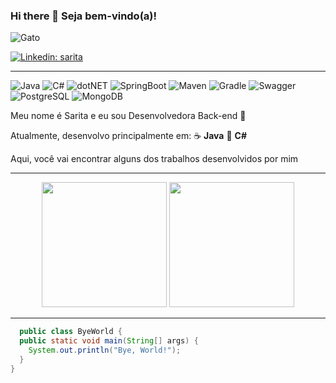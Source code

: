 ### Hi there 👋 Seja bem-vindo(a)!

![Gato](https://media.giphy.com/media/ICOgUNjpvO0PC/giphy.gif)


[![Linkedin: sarita](https://img.shields.io/badge/-Linkedin-blue?style=flat-square&logo=Linkedin&logoColor=white&link=https://www.linkedin.com/in/loiane/)](https://www.linkedin.com/in/saritarimes/)

<hr>

![Java](https://img.shields.io/badge/Java-ED8B00?style=for-the-badge&logo=java&logoColor=white)
![C#](https://img.shields.io/badge/C%23-239120?style=for-the-badge&logo=c-sharp&logoColor=white)
![dotNET](https://img.shields.io/badge/.NET-512BD4?style=for-the-badge&logo=dotnet&logoColor=white)
![SpringBoot](https://img.shields.io/badge/Spring_Boot-F2F4F9?style=for-the-badge&logo=spring-boot)
![Maven](https://img.shields.io/badge/apache_maven-C71A36?style=for-the-badge&logo=apachemaven&logoColor=white)
![Gradle](https://img.shields.io/badge/gradle-02303A?style=for-the-badge&logo=gradle&logoColor=white)
![Swagger](https://img.shields.io/badge/Swagger-85EA2D?style=for-the-badge&logo=Swagger&logoColor=white)
![PostgreSQL](https://img.shields.io/badge/PostgreSQL-316192?style=for-the-badge&logo=postgresql&logoColor=white)
![MongoDB](https://img.shields.io/badge/MongoDB-4EA94B?style=for-the-badge&logo=mongodb&logoColor=white)

Meu nome é Sarita e eu sou Desenvolvedora Back-end :bricks: 

Atualmente, desenvolvo principalmente em: 
:coffee: **Java**
:large_blue_circle: **C#**

Aqui, você vai encontrar alguns dos trabalhos desenvolvidos por mim 

<!--
- 🔭 I’m currently working on ...
- 🌱 I’m currently learning ...
- 👯 I’m looking to collaborate on ...
- 🤔 I’m looking for help with ...
- 💬 Ask me about ...
- 📫 How to reach me: ...
- 😄 Pronouns: ...
- ⚡ Fun fact: ...
-->

<hr>

<div align="center">
  <img height="200em" src="https://github-readme-stats.vercel.app/api?username=saritarimes&show_icons=true&theme=radical"/>
  <img height="200em" src="https://github-readme-stats.vercel.app/api/top-langs/?username=saritarimes&layout=compact&theme=radical"/>
</div>

<hr>

```Java
  public class ByeWorld {
  public static void main(String[] args) {
    System.out.println("Bye, World!");
  }
}
```
